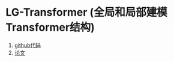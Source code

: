 # LG-Transformer (全局和局部建模Transformer结构)
1. [github代码](https://github.com/ljpadam/LG-Transformer)
2. [论文](https://arxiv.org/abs/2107.04735)